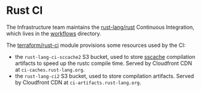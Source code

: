 # Rust CI

The Infrastructure team maintains the [rust-lang/rust] Continuous Integration, which lives in the [workflows] directory.

The [terraform/rust-ci] module provisions some resources used by the CI:

- the `rust-lang-ci-sccache2` S3 bucket, used to store [sscache] compilation artifacts to speed up the rustc compile time. Served by Cloudfront CDN at `ci-caches.rust-lang.org`.
- the `rust-lang-ci2` S3 bucket, used to store compilation artifacts. Served by Cloudfront CDN at `ci-artifacts.rust-lang.org`.

[sscache]: https://github.com/mozilla/sccache
[terraform/rust-ci]: https://github.com/rust-lang/simpleinfra/tree/master/terraform/rustc-ci
[rust-lang/rust]: https://github.com/rust-lang/rust/
[workflows]: https://github.com/rust-lang/rust/tree/master/.github/workflows
